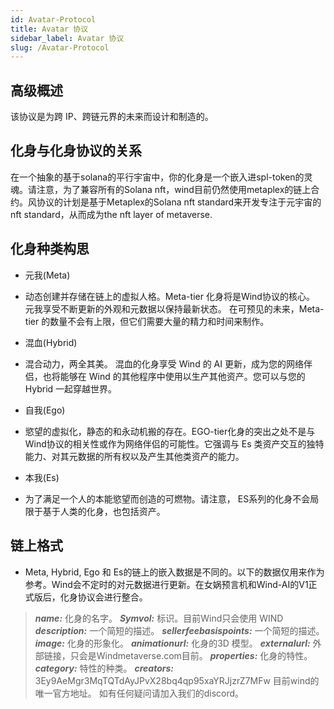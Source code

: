 ```yaml
---
id: Avatar-Protocol
title: Avatar 协议
sidebar_label: Avatar 协议
slug: /Avatar-Protocol
---
```


## 高级概述

该协议是为跨 IP、跨链元界的未来而设计和制造的。

## 化身与化身协议的关系
在一个抽象的基于solana的平行宇宙中，你的化身是一个嵌入进spl-token的灵魂。请注意，为了兼容所有的Solana nft，wind目前仍然使用metaplex的链上合约。风协议的计划是基于Metaplex的Solana nft standard来开发专注于元宇宙的nft standard，从而成为the nft layer of metaverse.

## 化身种类构思
+ 元我(Meta)
+ 动态创建并存储在链上的虚拟人格。Meta-tier 化身将是Wind协议的核心。 元我享受不断更新的外观和元数据以保持最新状态。 在可预见的未来，Meta-tier 的数量不会有上限，但它们需要大量的精力和时间来制作。

+ 混血(Hybrid) 

+ 混合动力，两全其美。 混血的化身享受 Wind 的 AI 更新，成为您的网络伴侣，也将能够在 Wind 的其他程序中使用以生产其他资产。您可以与您的 Hybrid 一起穿越世界。

+ 自我(Ego) 
+ 慾望的虚拟化，静态的和永动机搬的存在。EGO-tier化身的突出之处不是与Wind协议的相关性或作为网络伴侣的可能性。它强调与 Es 类资产交互的独特能力、对其元数据的所有权以及产生其他类资产的能力。

+ 本我(Es)
+ 为了满足一个人的本能慾望而创造的可燃物。请注意， ES系列的化身不会局限于基于人类的化身，也包括资产。

## 链上格式

+ Meta, Hybrid, Ego 和 Es的链上的嵌入数据是不同的。以下的数据仅用来作为参考。Wind会不定时的对元数据进行更新。在女娲预言机和Wind-AI的V1正式版后，化身协议会进行整合。

> **_name:_** 化身的名字。
> **_Symvol:_** 标识。目前Wind只会使用 WIND
> **_description:_** 一个简短的描述。 
> **_sellerfeebasispoints:_** 一个简短的描述。
> **_image:_** 化身的形象化。
> **_animationurl:_** 化身的3D 模型。
> **_externalurl:_** 外部链接，只会是Windmetaverse.com目前。
> **_properties:_** 化身的特性。
> **_category:_** 特性的种类。
> **_creators:_** 3Ey9AeMgr3MqTQTdAyJPvX28bq4qp95xaYRJjzrZ7MFw 目前wind的唯一官方地址。 如有任何疑问请加入我们的discord。
